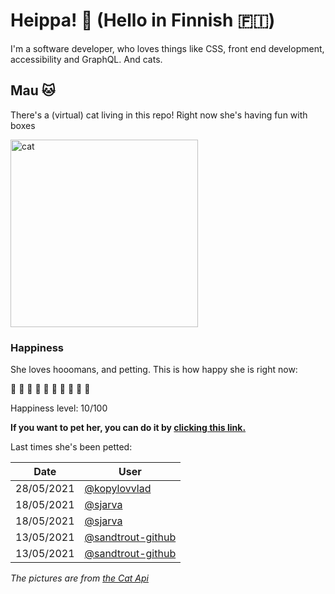# Heippa! :wave: (Hello in Finnish :finland:)

I'm a software developer, who loves things like CSS, front end development, accessibility and GraphQL. And cats.

<!-- Cat Widget Start -->
## Mau :cat:

There's a (virtual) cat living in this repo! Right now she's having fun with boxes

<img src=https://cdn2.thecatapi.com/images/2oo.gif alt="cat" width=300 />
  
### Happiness
  She loves hooomans, and petting. This is how happy she is right now: 
  
  :sparkling_heart: :black_heart: :black_heart: :black_heart: :black_heart: :black_heart: :black_heart: :black_heart: :black_heart: :black_heart: 
  
  Happiness level: 10/100
   
  **If you want to pet her, you can do it by [clicking this link.](https://github.com/eevajonnapanula/eevajonnapanula/issues/new?title=pet-cat&body=Just+submit+the+issue+-+that%27s+all+you+have+to+do+%3Acat%3A)**
  
  Last times she's been petted: 

Date | User
------- | ---------
 28/05/2021 | [@kopylovvlad](https://github.com/kopylovvlad)
18/05/2021 | [@sjarva](https://github.com/sjarva)
18/05/2021 | [@sjarva](https://github.com/sjarva)
13/05/2021 | [@sandtrout-github](https://github.com/sandtrout-github)
13/05/2021 | [@sandtrout-github](https://github.com/sandtrout-github)
  

*The pictures are from [the Cat Api](https://thecatapi.com/)*
<!-- Cat Widget End -->
